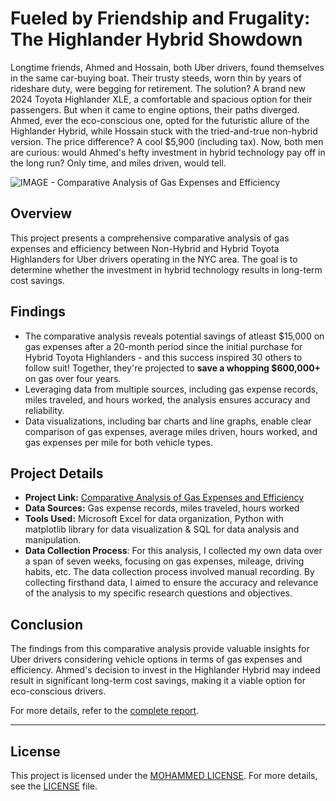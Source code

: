 # Fueled by Friendship and Frugality: The Highlander Hybrid Showdown

Longtime friends, Ahmed and Hossain, both Uber drivers, found themselves in the same car-buying boat. Their trusty steeds, worn thin by years of rideshare duty, were begging for retirement. The solution? A brand new 2024 Toyota Highlander XLE, a comfortable and spacious option for their passengers. But when it came to engine options, their paths diverged. Ahmed, ever the eco-conscious one, opted for the futuristic allure of the Highlander Hybrid, while Hossain stuck with the tried-and-true non-hybrid version. The price difference? A cool $5,900 (including tax). Now, both men are curious: would Ahmed's hefty investment in hybrid technology pay off in the long run? Only time, and miles driven, would tell.

![IMAGE - Comparative Analysis of Gas Expenses and Efficiency](https://github.com/tech-moh-logy/Mohammed-Tiger-Data-Analysis/assets/132733865/d1b5af78-98bc-4ccd-ae3d-c7fcf9da3cc7)

## Overview

This project presents a comprehensive comparative analysis of gas expenses and efficiency between Non-Hybrid and Hybrid Toyota Highlanders for Uber drivers operating in the NYC area. The goal is to determine whether the investment in hybrid technology results in long-term cost savings.

## Findings

- The comparative analysis reveals potential savings of atleast $15,000 on gas expenses after a 20-month period since the initial purchase for Hybrid Toyota Highlanders - and this success inspired 30 others to follow suit! Together, they're projected to <b>save a whopping $600,000+</b> on gas over four years.
- Leveraging data from multiple sources, including gas expense records, miles traveled, and hours worked, the analysis ensures accuracy and reliability.
- Data visualizations, including bar charts and line graphs, enable clear comparison of gas expenses, average miles driven, hours worked, and gas expenses per mile for both vehicle types.

## Project Details

- **Project Link:** [Comparative Analysis of Gas Expenses and Efficiency](https://github.com/tech-moh-logy/Mohammed-Tiger-Data-Analysis/blob/main/Highlander-Data-Analysis/mohammedU.tiger.dataAnalysis.highlanders.pdf)
- **Data Sources:** Gas expense records, miles traveled, hours worked
- **Tools Used:** Microsoft Excel for data organization, Python with matplotlib library for data visualization & SQL for data analysis and manipulation.
- **Data Collection Process**: For this analysis, I collected my own data over a span of seven weeks, focusing on gas expenses, mileage, driving habits, etc. The data collection process involved manual recording. By collecting firsthand data, I aimed to ensure the accuracy and relevance of the analysis to my specific research questions and objectives.

## Conclusion

The findings from this comparative analysis provide valuable insights for Uber drivers considering vehicle options in terms of gas expenses and efficiency. Ahmed's decision to invest in the Highlander Hybrid may indeed result in significant long-term cost savings, making it a viable option for eco-conscious drivers.

For more details, refer to the [complete report](https://github.com/tech-moh-logy/Mohammed-Tiger-Data-Analysis/blob/main/Highlander-Data-Analysis/mohammedU.tiger.dataAnalysis.highlanders.pdf).

---

## License

This project is licensed under the [MOHAMMED LICENSE](https://github.com/tech-moh-logy/MOHAMMED-License/blob/main/README.md). For more details, see the [LICENSE](https://github.com/tech-moh-logy/MOHAMMED-License/blob/main/README.md) file.
